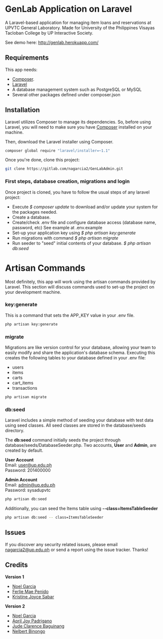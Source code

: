 # GenLab Application on Laravel
A Laravel-based application for managing item loans and reservations at UPVTC General Laboratory. Made for University of the Philippines Visayas Tacloban College by UP Interactive Society. 

See demo here:
 http://genlab.herokuapp.com/


## Requirements
This app needs:

* [Composer](https://getcomposer.org/).
* [Laravel](http://laravel.com/)
* A database management system such as PostgreSQL or MySQL
* Several other packages defined under composer.json


## Installation
Laravel utilizes Composer to manage its dependencies. So, before using Laravel, you will need to make sure you have [Composer](https://getcomposer.org/) installed on your machine. 

Then, download the Laravel installer using Composer.
```bash
composer global require "laravel/installer=~1.1"
```

Once you're done, clone this project:

```bash
git clone https://gitlab.com/nagarcia2/GenLabAdmin.git
```

### First steps, database creation, migrations and login
Once project is cloned, you have to follow the usual steps of any laravel project:

- Execute *$ composer update* to download and/or update your system for the packages needed.
- Create a database.
- Create/check .env file and configure database access (database name, password, etc) See example at .env.example
- Set-up your application key using *$ php artisan key:generate*
- Run migrations with command *$ php artisan migrate*
- Run seeder to "seed" initial contents of your database. *$ php artisan db:seed*



# Artisan Commands
Most definitely, this app will work using the artisan commands provided by Laravel. This section will discuss commands used to set-up the project on your development machine.

### key:generate
This is a command that sets the APP_KEY value in your .env file.
```bash
php artisan key:generate
```

### migrate
Migrations are like version control for your database, allowing your team to easily modify and share the application's database schema. Executing this creates the following tables to your database defined in your .env file:
- users
- items
- carts
- cart_items
- transactions

```bash
php artisan migrate
```

### db:seed
Laravel includes a simple method of seeding your database with test data using seed classes. All seed classes are stored in the database/seeds directory.

The **db:seed** command initially seeds the project through database/seeds/DatabaseSeeder.php.
Two accounts, **User** and **Admin**, are created by default.

**User Account** <br>
Email: user@up.edu.ph <br>
Password: 201400000 <br>

**Admin Account** <br>
Email: admin@up.edu.ph <br>
Password: sysadupvtc <br>

```bash
php artisan db:seed
```

Additionally, you can seed the Items table using **--class=ItemsTableSeeder**

```bash
php artisan db:seed -- class=ItemsTableSeeder
```


## Issues
If you discover any security related issues, please email nagarcia2@up.edu.ph or send a report using the issue tracker. Thanks!


## Credits
**Version 1**
- [Noel Garcia](https://gitlab.com/nagarcia2)
- [Ferlie Mae Penido](#)
- [Kristine Joyce Sabar](#)

**Version 2**
- [Noel Garcia](https://gitlab.com/nagarcia2)
- [April Joy Padrigano](#)
- [Jude Clarence Baguinang](#)
- [Nelbert Binongo](#)

